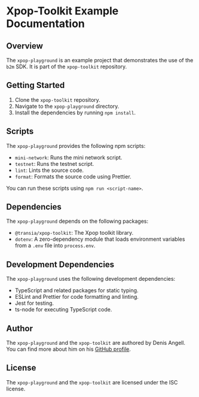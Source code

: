 # Xpop-Toolkit Example Documentation

## Overview

The `xpop-playground` is an example project that demonstrates the use of the `b2m` SDK. It is part of the `xpop-toolkit` repository.

## Getting Started

1. Clone the `xpop-toolkit` repository.
2. Navigate to the `xpop-playground` directory.
3. Install the dependencies by running `npm install`.

## Scripts

The `xpop-playground` provides the following npm scripts:

- `mini-network`: Runs the mini network script.
- `testnet`: Runs the testnet script.
- `lint`: Lints the source code.
- `format`: Formats the source code using Prettier.

You can run these scripts using `npm run <script-name>`.

## Dependencies

The `xpop-playground` depends on the following packages:

- `@transia/xpop-toolkit`: The Xpop toolkit library.
- `dotenv`: A zero-dependency module that loads environment variables from a `.env` file into `process.env`.

## Development Dependencies

The `xpop-playground` uses the following development dependencies:

- TypeScript and related packages for static typing.
- ESLint and Prettier for code formatting and linting.
- Jest for testing.
- ts-node for executing TypeScript code.

## Author

The `xpop-playground` and the `xpop-toolkit` are authored by Denis Angell. You can find more about him on his [GitHub profile](https://github.com/dangell7).

## License

The `xpop-playground` and the `xpop-toolkit` are licensed under the ISC license.